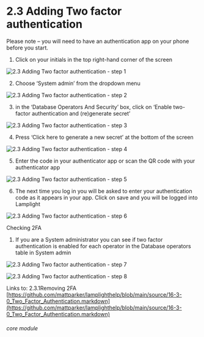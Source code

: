 # 2.3 Adding Two factor authentication

Please note – you will need to have an authentication app on your phone before you start.

1. Click on your initials in the top right-hand corner of the screen

![2.3 Adding Two factor authentication - step 1](2.3_Adding_Two_factor_authentication_im_1.png)

2. Choose ‘System admin’ from the dropdown menu

![2.3 Adding Two factor authentication - step 2](2.3_Adding_Two_factor_authentication_im_2.png)

3. in the ‘Database Operators And Security’ box, click on ‘Enable two-factor authentication and (re)generate secret’

![2.3 Adding Two factor authentication - step 3](2.3_Adding_Two_factor_authentication_im_3.png)

4. Press ‘Click here to generate a new secret’ at the bottom of the screen

![2.3 Adding Two factor authentication - step 4](2.3_Adding_Two_factor_authentication_im_4.png)

5. Enter the code in your authenticator app or scan the QR code with your authenticator app

![2.3 Adding Two factor authentication - step 5](2.3_Adding_Two_factor_authentication_im_5.png)

6. The next time you log in you will be asked to enter your authentication code as it appears in your app. Click on save and you will be logged into Lamplight

![2.3 Adding Two factor authentication - step 6](2.3_Adding_Two_factor_authentication_im_6.png)

Checking 2FA

1. If you are a System administrator you can see if two factor authentication is enabled for each operator in the Database operators table in System admin

![2.3 Adding Two factor authentication - step 7](2.3_Adding_Two_factor_authentication_im_7.png)

![2.3 Adding Two factor authentication - step 8](2.3_Adding_Two_factor_authentication_im_8.png)

Links to: 2.3.1Removing 2FA
[https://github.com/mattparker/lamplighthelp/blob/main/source/16-3-0_Two_Factor_Authentication.markdown](https://github.com/mattparker/lamplighthelp/blob/main/source/16-3-0_Two_Factor_Authentication.markdown)


###### core module
